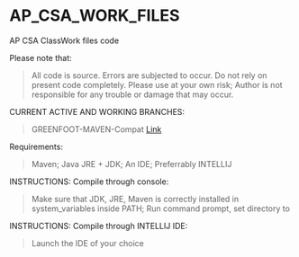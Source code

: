 # AP_CSA_WORK_FILES
AP CSA ClassWork files code

Please note that:

>	All code is source.
>	Errors are subjected to occur. Do not rely on present code completely.
>	Please use at your own risk; Author is not responsible for any trouble or damage that may occur.

CURRENT ACTIVE AND WORKING BRANCHES:

>	GREENFOOT-MAVEN-Compat [Link](https://github.com/Kal4shn1k0v/AP_CSA_WORK_FILES/tree/GREENFOOT-MAVEN-Compat)

Requirements:

>	Maven;
>	Java JRE + JDK;
>	An IDE; Preferrably INTELLIJ

INSTRUCTIONS: Compile through console:

>	Make sure that JDK, JRE, Maven is correctly installed in system_variables inside PATH;
>	Run command prompt, set directory to 
>	

INSTRUCTIONS: Compile through INTELLIJ IDE:

>	Launch the IDE of your choice
>	